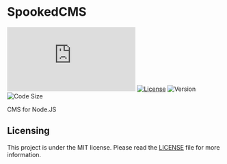 # SpookedCMS

![Build](https://img.shields.io/github/workflow/status/danielsolartech/spooked-cms/Node.JS)
[![License](https://img.shields.io/github/license/danielsolartech/spooked-cms)](./LICENSE)
![Version](https://img.shields.io/github/package-json/v/danielsolartech/spooked-cms)
![Code Size](https://img.shields.io/github/languages/code-size/danielsolartech/spooked-cms)

CMS for Node.JS
## Licensing
This project is under the MIT license. Please read the [LICENSE](./LICENSE) file for more information.
